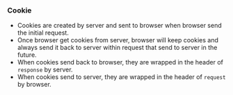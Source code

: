 ### Cookie

* Cookies are created by server and sent to browser when browser send the initial request.
* Once browser get cookies from server, browser will keep cookies and always send it back to server within request that send to server in the future.
* When cookies send back to browser, they are wrapped in the header of `response` by server.
* When cookies send to server, they are wrapped in the header of `request` by browser.

